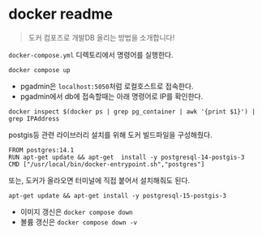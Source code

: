 # docker readme

> 도커 컴포즈로 개발DB 올리는 방법을 소개합니다!

`docker-compose.yml` 디렉토리에서 명령어를 실행한다.
```shell
docker compose up
```

- pgadmin은 `localhost:5050`처럼 로컬호스트로 접속한다.
- pgadmin에서 db에 접속할때는 아래 명령어로 IP를 확인한다.
```shell
docker inspect $(docker ps | grep pg_container | awk '{print $1}') | grep IPAddress
```

postgis등 관련 라이브러리 설치를 위해 도커 빌드파일을 구성해줬다.
```text
FROM postgres:14.1
RUN apt-get update && apt-get  install -y postgresql-14-postgis-3  
CMD ["/usr/local/bin/docker-entrypoint.sh","postgres"]
```

또는, 도커가 올라오면 터미널에 직접 붙어서 설치해줘도 된다.
```shell
apt-get update && apt-get install -y postgresql-15-postgis-3
```

- 이미지 갱신은 `docker compose down`
- 볼륨 갱신은 `docker compose down -v`
